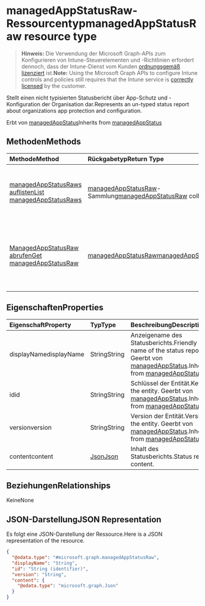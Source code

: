 # <a name="managedappstatusraw-resource-type"></a><span data-ttu-id="8808b-101">managedAppStatusRaw-Ressourcentyp</span><span class="sxs-lookup"><span data-stu-id="8808b-101">managedAppStatusRaw resource type</span></span>

> <span data-ttu-id="8808b-102">**Hinweis:** Die Verwendung der Microsoft Graph-APIs zum Konfigurieren von Intune-Steuerelementen und -Richtlinien erfordert dennoch, dass der Intune-Dienst vom Kunden [ordnungsgemäß lizenziert](https://go.microsoft.com/fwlink/?linkid=839381) ist.</span><span class="sxs-lookup"><span data-stu-id="8808b-102">**Note:** Using the Microsoft Graph APIs to configure Intune controls and policies still requires that the Intune service is [correctly licensed](https://go.microsoft.com/fwlink/?linkid=839381) by the customer.</span></span>

<span data-ttu-id="8808b-103">Stellt einen nicht typisierten Statusbericht über App-Schutz und -Konfiguration der Organisation dar.</span><span class="sxs-lookup"><span data-stu-id="8808b-103">Represents an un-typed status report about organizations app protection and configuration.</span></span>

<span data-ttu-id="8808b-104">Erbt von [managedAppStatus](../resources/intune_mam_managedappstatus.md)</span><span class="sxs-lookup"><span data-stu-id="8808b-104">Inherits from [managedAppStatus](../resources/intune_mam_managedappstatus.md)</span></span>

## <a name="methods"></a><span data-ttu-id="8808b-105">Methoden</span><span class="sxs-lookup"><span data-stu-id="8808b-105">Methods</span></span>
|<span data-ttu-id="8808b-106">Methode</span><span class="sxs-lookup"><span data-stu-id="8808b-106">Method</span></span>|<span data-ttu-id="8808b-107">Rückgabetyp</span><span class="sxs-lookup"><span data-stu-id="8808b-107">Return Type</span></span>|<span data-ttu-id="8808b-108">Beschreibung</span><span class="sxs-lookup"><span data-stu-id="8808b-108">Description</span></span>|
|:---|:---|:---|
|[<span data-ttu-id="8808b-109">managedAppStatusRaws auflisten</span><span class="sxs-lookup"><span data-stu-id="8808b-109">List managedAppStatusRaws</span></span>](../api/intune_mam_managedappstatusraw_list.md)|<span data-ttu-id="8808b-110">[managedAppStatusRaw](../resources/intune_mam_managedappstatusraw.md)-Sammlung</span><span class="sxs-lookup"><span data-stu-id="8808b-110">[managedAppStatusRaw](../resources/intune_mam_managedappstatusraw.md) collection</span></span>|<span data-ttu-id="8808b-111">Auflisten von Eigenschaften und Beziehungen der [managedAppStatusRaw](../resources/intune_mam_managedappstatusraw.md)-Objekte.</span><span class="sxs-lookup"><span data-stu-id="8808b-111">List properties and relationships of the [managedAppStatusRaw](../resources/intune_mam_managedappstatusraw.md) objects.</span></span>|
|[<span data-ttu-id="8808b-112">ManagedAppStatusRaw abrufen</span><span class="sxs-lookup"><span data-stu-id="8808b-112">Get managedAppStatusRaw</span></span>](../api/intune_mam_managedappstatusraw_get.md)|[<span data-ttu-id="8808b-113">managedAppStatusRaw</span><span class="sxs-lookup"><span data-stu-id="8808b-113">managedAppStatusRaw</span></span>](../resources/intune_mam_managedappstatusraw.md)|<span data-ttu-id="8808b-114">Diese Methode liest die Eigenschaften und Beziehungen von Objekten des Typs [managedAppStatusRaw](../resources/intune_mam_managedappstatusraw.md).</span><span class="sxs-lookup"><span data-stu-id="8808b-114">Read properties and relationships of the [managedAppStatusRaw](../resources/intune_mam_managedappstatusraw.md) object.</span></span>|

## <a name="properties"></a><span data-ttu-id="8808b-115">Eigenschaften</span><span class="sxs-lookup"><span data-stu-id="8808b-115">Properties</span></span>
|<span data-ttu-id="8808b-116">Eigenschaft</span><span class="sxs-lookup"><span data-stu-id="8808b-116">Property</span></span>|<span data-ttu-id="8808b-117">Typ</span><span class="sxs-lookup"><span data-stu-id="8808b-117">Type</span></span>|<span data-ttu-id="8808b-118">Beschreibung</span><span class="sxs-lookup"><span data-stu-id="8808b-118">Description</span></span>|
|:---|:---|:---|
|<span data-ttu-id="8808b-119">displayName</span><span class="sxs-lookup"><span data-stu-id="8808b-119">displayName</span></span>|<span data-ttu-id="8808b-120">String</span><span class="sxs-lookup"><span data-stu-id="8808b-120">String</span></span>|<span data-ttu-id="8808b-121">Anzeigename des Statusberichts.</span><span class="sxs-lookup"><span data-stu-id="8808b-121">Friendly name of the status report.</span></span> <span data-ttu-id="8808b-122">Geerbt von [managedAppStatus](../resources/intune_mam_managedappstatus.md).</span><span class="sxs-lookup"><span data-stu-id="8808b-122">Inherited from [managedAppStatus](../resources/intune_mam_managedappstatus.md)</span></span>|
|<span data-ttu-id="8808b-123">id</span><span class="sxs-lookup"><span data-stu-id="8808b-123">id</span></span>|<span data-ttu-id="8808b-124">String</span><span class="sxs-lookup"><span data-stu-id="8808b-124">String</span></span>|<span data-ttu-id="8808b-125">Schlüssel der Entität.</span><span class="sxs-lookup"><span data-stu-id="8808b-125">Key of the entity.</span></span> <span data-ttu-id="8808b-126">Geerbt von [managedAppStatus](../resources/intune_mam_managedappstatus.md).</span><span class="sxs-lookup"><span data-stu-id="8808b-126">Inherited from [managedAppStatus](../resources/intune_mam_managedappstatus.md)</span></span>|
|<span data-ttu-id="8808b-127">version</span><span class="sxs-lookup"><span data-stu-id="8808b-127">version</span></span>|<span data-ttu-id="8808b-128">String</span><span class="sxs-lookup"><span data-stu-id="8808b-128">String</span></span>|<span data-ttu-id="8808b-129">Version der Entität.</span><span class="sxs-lookup"><span data-stu-id="8808b-129">Version of the entity.</span></span> <span data-ttu-id="8808b-130">Geerbt von [managedAppStatus](../resources/intune_mam_managedappstatus.md).</span><span class="sxs-lookup"><span data-stu-id="8808b-130">Inherited from [managedAppStatus](../resources/intune_mam_managedappstatus.md)</span></span>|
|<span data-ttu-id="8808b-131">content</span><span class="sxs-lookup"><span data-stu-id="8808b-131">content</span></span>|[<span data-ttu-id="8808b-132">Json</span><span class="sxs-lookup"><span data-stu-id="8808b-132">Json</span></span>](../resources/intune_mam_json.md)|<span data-ttu-id="8808b-133">Inhalt des Statusberichts.</span><span class="sxs-lookup"><span data-stu-id="8808b-133">Status report content.</span></span>|

## <a name="relationships"></a><span data-ttu-id="8808b-134">Beziehungen</span><span class="sxs-lookup"><span data-stu-id="8808b-134">Relationships</span></span>
<span data-ttu-id="8808b-135">Keine</span><span class="sxs-lookup"><span data-stu-id="8808b-135">None</span></span>
## <a name="json-representation"></a><span data-ttu-id="8808b-136">JSON-Darstellung</span><span class="sxs-lookup"><span data-stu-id="8808b-136">JSON Representation</span></span>
<span data-ttu-id="8808b-137">Es folgt eine JSON-Darstellung der Ressource.</span><span class="sxs-lookup"><span data-stu-id="8808b-137">Here is a JSON representation of the resource.</span></span>
<!-- {
  "blockType": "resource",
  "keyProperty": "id",
  "@odata.type": "microsoft.graph.managedAppStatusRaw"
}
-->
``` json
{
  "@odata.type": "#microsoft.graph.managedAppStatusRaw",
  "displayName": "String",
  "id": "String (identifier)",
  "version": "String",
  "content": {
    "@odata.type": "microsoft.graph.Json"
  }
}
```




